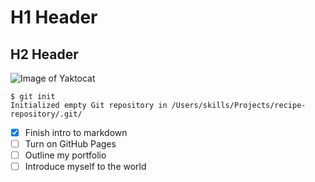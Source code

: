 # H1 Header
## H2 Header
![Image of Yaktocat](https://octodex.github.com/images/yaktocat.png)
```
$ git init
Initialized empty Git repository in /Users/skills/Projects/recipe-repository/.git/
```
- [X] Finish intro to markdown
- [ ] Turn on GitHub Pages
- [ ] Outline my portfolio
- [ ] Introduce myself to the world
